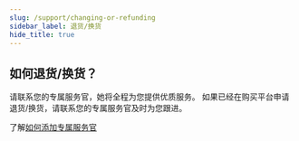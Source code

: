 ```yaml
---
slug: /support/changing-or-refunding
sidebar_label: 退货/换货
hide_title: true
---
```


## 如何退货/换货？

请联系您的专属服务官，她将全程为您提供优质服务。
如果已经在购买平台申请退货/换货，请联系您的专属服务官及时为您跟进。

了解[如何添加专属服务官]()